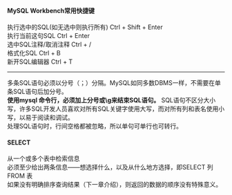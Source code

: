 #### MySQL Workbench常用快捷键
执行选中的SQL(如无选中则执行所有) Ctrl + Shift + Enter  
执行当前这句SQL  Ctrl + Enter  
选中SQL注释/取消注释 Ctrl + /  
格式化SQL Ctrl + B  
新开SQL编辑器 Ctrl + T

-----------

多条SQL语句必须以分号（；）分隔。MySQL如同多数DBMS一样，不需要在单条SQL语句后加分号。  
**使用mysql 命令行，必须加上分号或\g来结束SQL语句。**
SQL语句不区分大小写，许多SQL开发人员喜欢对所有SQL关键字使用大写，而对所有列和表名使用小写，以易于阅读和调试。  
处理SQL语句时，行间空格都被忽略，所以单句可单行也可转行。
#### SELECT
从一个或多个表中检索信息  
必须至少给出两条信息——想选择什么，以及从什么地方选择，即SELECT 列 FROM 表  
如果没有明确排序查询结果（下一章介绍），则返回的数据的顺序没有特殊意义。  

